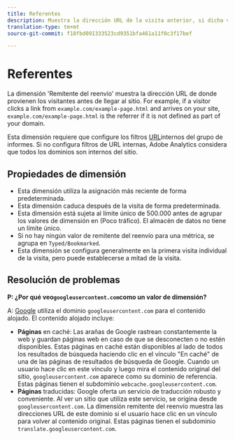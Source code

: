 ```yaml
---
title: Referentes
description: Muestra la dirección URL de la visita anterior, si dicha visita se encuentra fuera del sitio.
translation-type: tm+mt
source-git-commit: f18fbd091333523cd9351bfa461a11f0c3f17bef

---
```



# Referentes

La dimensión &#39;Remitente del reenvío&#39; muestra la dirección URL de donde provienen los visitantes antes de llegar al sitio. For example, if a visitor clicks a link from `example.com/example-page.html` and arrives on your site, `example.com/example-page.html` is the referrer if it is not defined as part of your domain.

Esta dimensión requiere que configure los filtros [URL](/help/admin/admin/internal-url-filter-admin.md)internos del grupo de informes. Si no configura filtros de URL internas, Adobe Analytics considera que todos los dominios son internos del sitio.

## Propiedades de dimensión

* Esta dimensión utiliza la asignación más reciente de forma predeterminada.
* Esta dimensión caduca después de la visita de forma predeterminada.
* Esta dimensión está sujeta al límite único de 500.000 antes de agrupar los valores de dimensión en (Poco tráfico). El almacén de datos no tiene un límite único.
* Si no hay ningún valor de remitente del reenvío para una métrica, se agrupa en `Typed/Bookmarked`.
* Esta dimensión se configura generalmente en la primera visita individual de la visita, pero puede establecerse a mitad de la visita.

## Resolución de problemas

**P: ¿Por qué veo`googleusercontent.com`como un valor de dimensión?**

A: [Google](https://about.google/) utiliza el dominio `googleusercontent.com` para el contenido alojado. El contenido alojado incluye:

* **Páginas** en caché: Las arañas de Google rastrean constantemente la web y guardan páginas web en caso de que se desconecten o no estén disponibles. Estas páginas en caché están disponibles al lado de todos los resultados de búsqueda haciendo clic en el vínculo &quot;En caché&quot; de una de las páginas de resultados de búsqueda de Google. Cuando un usuario hace clic en este vínculo y luego mira el contenido original del sitio, `googleusercontent.com` aparece como su dominio de referencia. Estas páginas tienen el subdominio `webcache.googleusercontent.com`.
* **Páginas** traducidas: Google oferta un servicio de traducción robusto y conveniente. Al ver un sitio que utiliza este servicio, se origina desde `googleusercontent.com`. La dimensión remitente del reenvío muestra las direcciones URL de este dominio si el usuario hace clic en un vínculo para volver al contenido original. Estas páginas tienen el subdominio `translate.googleusercontent.com`.
